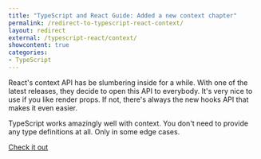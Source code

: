 ```yaml
---
title: "TypeScript and React Guide: Added a new context chapter"
permalink: /redirect-to-typescript-react-context/
layout: redirect
external: /typescript-react/context/
showcontent: true
categories:
- TypeScript
---
```


React's context API has be slumbering inside for a while. With one of the latest releases, they decide to open
this API to everybody. It's very nice to use if you like render props. If not, there's always the new hooks
API that makes it even easier. 

TypeScript works amazingly well with context. You don't need to provide any type definitions at all. Only in some 
edge cases.

<a class="read-more" href="/typescript-react/context/">Check it out</a>
